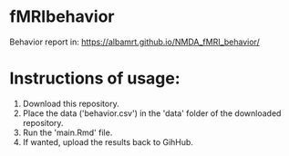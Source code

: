 # fMRIbehavior

Behavior report in: https://albamrt.github.io/NMDA_fMRI_behavior/

# Instructions of usage:
1. Download this repository.
2. Place the data ('behavior.csv') in the 'data' folder of the downloaded repository.
3. Run the 'main.Rmd' file.
4. If wanted, upload the results back to GihHub.
